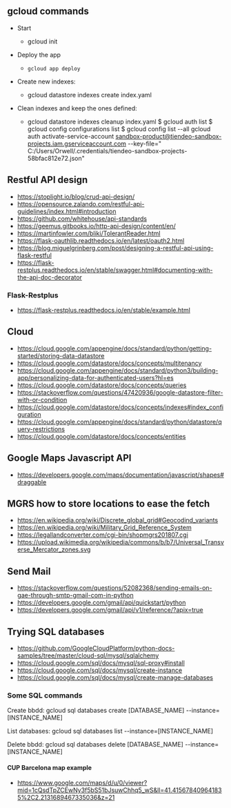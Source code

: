 ## gcloud commands

* Start
    * gcloud init

* Deploy the app
    * `gcloud app deploy`

* Create new indexes:
    * gcloud datastore indexes create index.yaml

* Clean indexes and keep the ones defined:
    * gcloud datastore indexes cleanup index.yaml
$ gcloud auth list
$ gcloud config configurations list
$ gcloud config list --all
 gcloud auth activate-service-account sandbox-product@tiendeo-sandbox-projects.iam.gserviceaccount.com --key-file="
C:/Users/Orwell/.credentials/tiendeo-sandbox-projects-58bfac812e72.json"

## Restful API design
* https://stoplight.io/blog/crud-api-design/
* https://opensource.zalando.com/restful-api-guidelines/index.html#introduction
* https://github.com/whitehouse/api-standards
* https://geemus.gitbooks.io/http-api-design/content/en/
* https://martinfowler.com/bliki/TolerantReader.html
* https://flask-oauthlib.readthedocs.io/en/latest/oauth2.html
* https://blog.miguelgrinberg.com/post/designing-a-restful-api-using-flask-restful
* https://flask-restplus.readthedocs.io/en/stable/swagger.html#documenting-with-the-api-doc-decorator

### Flask-Restplus

* https://flask-restplus.readthedocs.io/en/stable/example.html

## Cloud

* https://cloud.google.com/appengine/docs/standard/python/getting-started/storing-data-datastore
* https://cloud.google.com/datastore/docs/concepts/multitenancy
* https://cloud.google.com/appengine/docs/standard/python3/building-app/personalizing-data-for-authenticated-users?hl=es
* https://cloud.google.com/datastore/docs/concepts/queries
* https://stackoverflow.com/questions/47420936/google-datastore-filter-with-or-condition
* https://cloud.google.com/datastore/docs/concepts/indexes#index_configuration
* https://cloud.google.com/appengine/docs/standard/python/datastore/query-restrictions
* https://cloud.google.com/datastore/docs/concepts/entities

## Google Maps Javascript API

* https://developers.google.com/maps/documentation/javascript/shapes#draggable

## MGRS how to store locations to ease the fetch

* https://en.wikipedia.org/wiki/Discrete_global_grid#Geocodind_variants
* https://en.wikipedia.org/wiki/Military_Grid_Reference_System
* https://legallandconverter.com/cgi-bin/shopmgrs201807.cgi
* https://upload.wikimedia.org/wikipedia/commons/b/b7/Universal_Transverse_Mercator_zones.svg

## Send Mail

* https://stackoverflow.com/questions/52082368/sending-emails-on-gae-through-smtp-gmail-com-in-python
* https://developers.google.com/gmail/api/quickstart/python
* https://developers.google.com/gmail/api/v1/reference/?apix=true

## Trying SQL databases

* https://github.com/GoogleCloudPlatform/python-docs-samples/tree/master/cloud-sql/mysql/sqlalchemy
* https://cloud.google.com/sql/docs/mysql/sql-proxy#install
* https://cloud.google.com/sql/docs/mysql/create-instance
* https://cloud.google.com/sql/docs/mysql/create-manage-databases

### Some SQL commands

Create bbdd:
gcloud sql databases create [DATABASE_NAME] --instance=[INSTANCE_NAME]

List databases:
gcloud sql databases list --instance=[INSTANCE_NAME]

Delete bbdd:
gcloud sql databases delete [DATABASE_NAME] --instance=[INSTANCE_NAME]

#### CUP Barcelona map example
* https://www.google.com/maps/d/u/0/viewer?mid=1cQsdTpZCEwNy3f5bS51bJsuwChhq5_wS&ll=41.415678409641835%2C2.2131689467335036&z=21



